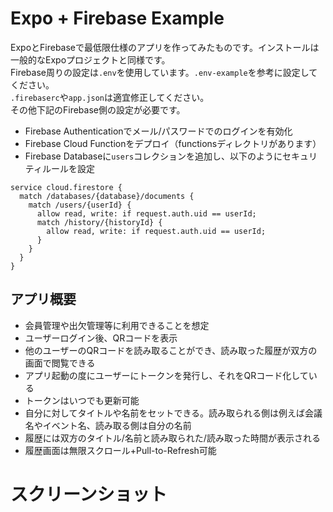 # Expo + Firebase Example

ExpoとFirebaseで最低限仕様のアプリを作ってみたものです。インストールは一般的なExpoプロジェクトと同様です。  
Firebase周りの設定は`.env`を使用しています。`.env-example`を参考に設定してください。  
`.firebaserc`や`app.json`は適宜修正してください。  
その他下記のFirebase側の設定が必要です。

* Firebase Authenticationでメール/パスワードでのログインを有効化
* Firebase Cloud Functionをデプロイ（functionsディレクトリがあります）
* Firebase Databaseに`users`コレクションを追加し、以下のようにセキュリティルールを設定

```
service cloud.firestore {
  match /databases/{database}/documents {
    match /users/{userId} {
      allow read, write: if request.auth.uid == userId;
      match /history/{historyId} {
        allow read, write: if request.auth.uid == userId;
      }
    }
  }
}
```

## アプリ概要

* 会員管理や出欠管理等に利用できることを想定
* ユーザーログイン後、QRコードを表示
* 他のユーザーのQRコードを読み取ることができ、読み取った履歴が双方の画面で閲覧できる
* アプリ起動の度にユーザーにトークンを発行し、それをQRコード化している
* トークンはいつでも更新可能
* 自分に対してタイトルや名前をセットできる。読み取られる側は例えば会議名やイベント名、読み取る側は自分の名前
* 履歴には双方のタイトル/名前と読み取られた/読み取った時間が表示される
* 履歴画面は無限スクロール+Pull-to-Refresh可能

# スクリーンショット

